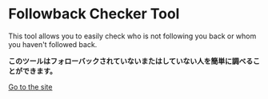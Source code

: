 # Followback Checker Tool

This tool allows you to easily check who is not following you back or whom you haven't followed back.

**このツールはフォローバックされていないまたはしていない人を簡単に調べることができます。**

[Go to the site](https://kanamecode.github.io/Instagram-followback-check/)
